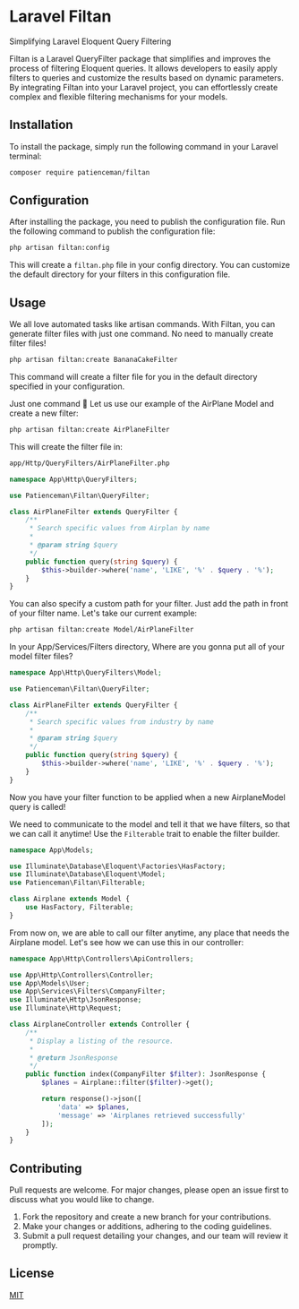 # Laravel Filtan

Simplifying Laravel Eloquent Query Filtering

Filtan is a Laravel QueryFilter package that simplifies and improves the process of filtering Eloquent queries. It allows developers to easily apply filters to queries and customize the results based on dynamic parameters. By integrating Filtan into your Laravel project, you can effortlessly create complex and flexible filtering mechanisms for your models.

## Installation

To install the package, simply run the following command in your Laravel terminal:

```bash
composer require patienceman/filtan
```

## Configuration

After installing the package, you need to publish the configuration file. Run the following command to publish the configuration file:

```bash
php artisan filtan:config
```

This will create a ```filtan.php``` file in your config directory. You can customize the default directory for your filters in this configuration file.

## Usage

We all love automated tasks like artisan commands. With Filtan, you can generate filter files with just one command. No need to manually create filter files!

```bash
php artisan filtan:create BananaCakeFilter
```

This command will create a filter file for you in the default directory specified in your configuration.

Just one command :tada: Let us use our example of the AirPlane Model and create a new filter:

```bash
php artisan filtan:create AirPlaneFilter
```

This will create the filter file in:

```bash
app/Http/QueryFilters/AirPlaneFilter.php
```

```PHP
namespace App\Http\QueryFilters;

use Patienceman\Filtan\QueryFilter;

class AirPlaneFilter extends QueryFilter {
    /**
     * Search specific values from Airplan by name
     *
     * @param string $query
     */
    public function query(string $query) {
        $this->builder->where('name', 'LIKE', '%' . $query . '%');
    }
}
```

You can also specify a custom path for your filter. Just add the path in front of your filter name. Let's take our current example:

```bash
php artisan filtan:create Model/AirPlaneFilter
```

In your App/Services/Filters directory, Where are you gonna put all of your model filter files?

```PHP
namespace App\Http\QueryFilters\Model;

use Patienceman\Filtan\QueryFilter;

class AirPlaneFilter extends QueryFilter {
    /**
     * Search specific values from industry by name
     *
     * @param string $query
     */
    public function query(string $query) {
        $this->builder->where('name', 'LIKE', '%' . $query . '%');
    }
}
```

Now you have your filter function to be applied when a new AirplaneModel query is called!

We need to communicate to the model and tell it that we have filters, so that we can call it anytime! Use the ```Filterable``` trait to enable the filter builder.

```PHP
namespace App\Models;

use Illuminate\Database\Eloquent\Factories\HasFactory;
use Illuminate\Database\Eloquent\Model;
use Patienceman\Filtan\Filterable;

class Airplane extends Model {
    use HasFactory, Filterable;
}
```

From now on, we are able to call our filter anytime, any place that needs the Airplane model. Let's see how we can use this in our controller:

```PHP
namespace App\Http\Controllers\ApiControllers;

use App\Http\Controllers\Controller;
use App\Models\User;
use App\Services\Filters\CompanyFilter;
use Illuminate\Http\JsonResponse;
use Illuminate\Http\Request;

class AirplaneController extends Controller {
    /**
     * Display a listing of the resource.
     *
     * @return JsonResponse
     */
    public function index(CompanyFilter $filter): JsonResponse {
        $planes = Airplane::filter($filter)->get();

        return response()->json([
            'data' => $planes,
            'message' => 'Airplanes retrieved successfully'
        ]);
    }
}
```

## Contributing

Pull requests are welcome. For major changes, please open an issue first to discuss what you would like to change.

1. Fork the repository and create a new branch for your contributions.
2. Make your changes or additions, adhering to the coding guidelines.
3. Submit a pull request detailing your changes, and our team will review it promptly.

## License

[MIT](https://choosealicense.com/licenses/mit/)
